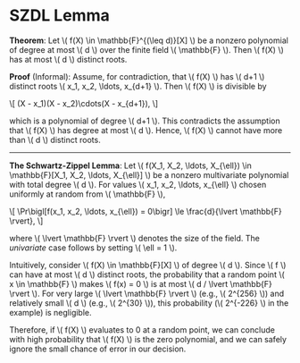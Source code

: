 # SZDL Lemma

**Theorem**: Let \\( f(X) \in \mathbb{F}^{(\leq d)}[X] \\) be a nonzero polynomial of degree at most \\( d \\) over the finite field \\( \mathbb{F} \\). Then \\( f(X) \\) has at most \\( d \\) distinct roots.

**Proof** (Informal): Assume, for contradiction, that \\( f(X) \\) has \\( d+1 \\) distinct roots \\( x_1, x_2, \ldots, x_{d+1} \\). Then \\( f(X) \\) is divisible by

\\[
(X - x_1)(X - x_2)\cdots(X - x_{d+1}),
\\]

which is a polynomial of degree \\( d+1 \\). This contradicts the assumption that \\( f(X) \\) has degree at most \\( d \\). Hence, \\( f(X) \\) cannot have more than \\( d \\) distinct roots.

---

**The Schwartz-Zippel Lemma**: Let \\( f(X_1, X_2, \ldots, X_{\ell}) \in \mathbb{F}[X_1, X_2, \ldots, X_{\ell}] \\) be a nonzero multivariate polynomial with total degree \\( d \\). For values \\( x_1, x_2, \ldots, x_{\ell} \\) chosen uniformly at random from \\( \mathbb{F} \\),

\\[
\Pr\\bigl[f(x_1, x_2, \ldots, x_{\ell}) = 0\\bigr] \le \frac{d}{\\lvert \mathbb{F} \\rvert},
\\]

where \\( \\lvert \mathbb{F} \\rvert \\) denotes the size of the field. The *univariate* case follows by setting \\( \ell = 1 \\).

Intuitively, consider \\( f(X) \in \mathbb{F}[X] \\) of degree \\( d \\). Since \\( f \\) can have at most \\( d \\) distinct roots, the probability that a random point \\( x \\in \mathbb{F} \\) makes \\( f(x) = 0 \\) is at most \\( d / \\lvert \mathbb{F} \\rvert \\). For very large \\( \\lvert \mathbb{F} \\rvert \\) (e.g., \\( 2^{256} \\)) and relatively small \\( d \\) (e.g., \\( 2^{30} \\)), this probability (\\( 2^{-226} \\) in the example) is negligible.

Therefore, if \\( f(X) \\) evaluates to 0 at a random point, we can conclude with high probability that \\( f(X) \\) is the zero polynomial, and we can safely ignore the small chance of error in our decision.
